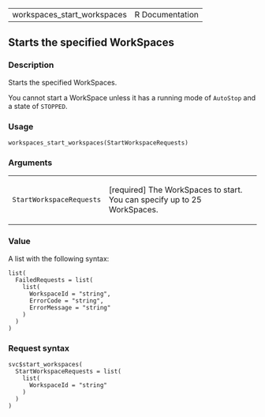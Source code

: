 <table style="width: 100%;">
<tbody>
<tr class="odd">
<td>workspaces_start_workspaces</td>
<td style="text-align: right;">R Documentation</td>
</tr>
</tbody>
</table>

## Starts the specified WorkSpaces

### Description

Starts the specified WorkSpaces.

You cannot start a WorkSpace unless it has a running mode of `AutoStop`
and a state of `STOPPED`.

### Usage

    workspaces_start_workspaces(StartWorkspaceRequests)

### Arguments

<table>
<colgroup>
<col style="width: 35%" />
<col style="width: 65%" />
</colgroup>
<tbody>
<tr class="odd">
<td><code
id="workspaces_start_workspaces_:_StartWorkspaceRequests">StartWorkspaceRequests</code></td>
<td><p>[required] The WorkSpaces to start. You can specify up to 25
WorkSpaces.</p></td>
</tr>
</tbody>
</table>

### Value

A list with the following syntax:

    list(
      FailedRequests = list(
        list(
          WorkspaceId = "string",
          ErrorCode = "string",
          ErrorMessage = "string"
        )
      )
    )

### Request syntax

    svc$start_workspaces(
      StartWorkspaceRequests = list(
        list(
          WorkspaceId = "string"
        )
      )
    )
